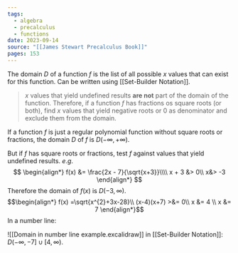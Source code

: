```yaml
---
tags:
  - algebra
  - precalculus
  - functions
date: 2023-09-14
source: "[[James Stewart Precalculus Book]]"
pages: 153
---
```

The domain $D$ of a function $f$ is the list of all possible $x$ values that can exist for this function. Can be written using [[Set-Builder Notation]].

> $x$ values that yield undefined results **are not** part of the domain of the function. Therefore, if a function $f$ has fractions os square roots (or both), find $x$ values that yield negative roots or 0 as denominator and exclude them from the domain.

If a function $f$ is just a regular polynomial function without square roots or fractions, the domain $D$ of $f$ is $D(-\infty, +\infty)$.

But if $f$ has square roots or fractions, test $f$ against values that yield undefined results.
$e.g.$
$$
\begin{align*}
f(x) &= \frac{2x - 7}{\sqrt{x+3}}\\\\
x + 3 &> 0\\
x&> -3
\end{align*}
$$
Therefore the domain of $f(x)$ is $D(-3, \infty)$.
$$\begin{align*}
f(x) =\sqrt{x^{2}+3x-28}\\
(x-4)(x+7) >&= 0\\
x &= 4 \\
x &= 7
\end{align*}$$
In a number line:

![[Domain in number line example.excalidraw]]
in [[Set-Builder Notation]]: $D(-\infty, -7] \cup [4, \infty)$.
